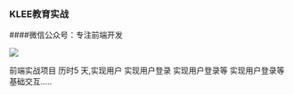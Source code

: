 ### KLEE教育实战

####微信公众号：专注前端开发

![](https://raw.githubusercontent.com/TrustTheBoy/imagesGithub/master/WeChat/publick/WeChatCode.jpg)

 前端实战项目
 历时5 天,实现用户 实现用户登录 实现用户登录等 实现用户登录等基础交互.....
 



